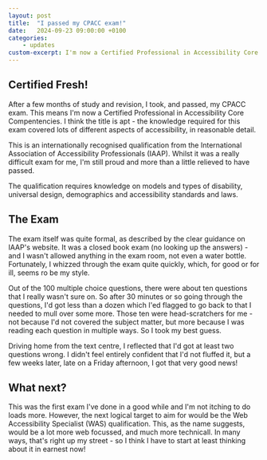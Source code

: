```yaml
---
layout: post
title:  "I passed my CPACC exam!"
date:   2024-09-23 09:00:00 +0100
categories: 
    - updates
custom-excerpt: I'm now a Certified Professional in Accessibility Core Competencies
---
```


## Certified Fresh!

After a few months of study and revision, I took, and passed, my CPACC exam. This means I'm now a Certified Professional in Accessibility Core Compentencies. I think the title is apt - the knowledge required for this exam covered lots of different aspects of accessibility, in reasonable detail. 

This is an internationally recognised qualification from the International Association of Accessibility Professionals (IAAP). Whilst it was a really difficult exam for me, I'm still proud and more than a little relieved to have passed.

The qualification requires knowledge on models and types of disability, universal design, demographics and accessibility standards and laws.

## The Exam

The exam itself was quite formal, as described by the clear guidance on IAAP's website. It was a closed book exam (no looking up the answers) - and I wasn't allowed anything in the exam room, not even a water bottle. Fortunately, I whizzed through the exam quite quickly, which, for good or for ill, seems ro be my style. 

Out of the 100 multiple choice questions, there were about ten questions that I really wasn't sure on. So after 30 minutes or so going through the questions, I'd got less than a dozen which I'ed flagged to go back to that I needed to mull over some more. Those ten were head-scratchers for me - not because I'd not covered the subject matter, but more because I was reading each question in multiple ways. So I took my best guess.

Driving home from the text centre, I reflected that I'd got at least two questions wrong. I didn't feel entirely confident that I'd not fluffed it, but a few weeks later, late on a Friday afternoon, I got that very good news!

## What next?

This was the first exam I've done in a good while and I'm not itching to do loads more. However, the next logical target to aim for would be the Web Accessibility Specialist (WAS) qualification. This, as the name suggests, would be a lot more web focussed, and much more technicall. In many ways, that's right up my street - so I think I have to start at least thinking about it in earnest now!
